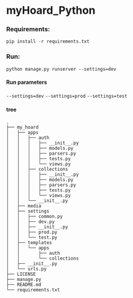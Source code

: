 myHoard_Python
==============

### Requirements:

 ``pip install -r requirements.txt``

### Run:

``python manage.py runserver --settings=dev``

#### Run parameters

``--settings=dev``
``--settings=prod``
``--settings=test``

#### tree

```
.
├── my_hoard
│   ├── apps
│   │   ├── auth
│   │   │   ├── __init__.py
│   │   │   ├── models.py
│   │   │   ├── parsers.py
│   │   │   ├── tests.py
│   │   │   └── views.py
│   │   ├── collections
│   │   │   ├── __init__.py
│   │   │   ├── models.py
│   │   │   ├── parsers.py
│   │   │   ├── tests.py
│   │   │   └── views.py
│   │   └── __init__.py
│   ├── media
│   ├── settings
│   │   ├── common.py
│   │   ├── dev.py
│   │   ├── __init__.py
│   │   ├── prod.py
│   │   └── test.py
│   ├── templates
│   │   └── apps
│   │       ├── auth
│   │       └── collections
│   ├── __init__.py
│   └── urls.py
├── LICENSE
├── manage.py
├── README.md
└── requirements.txt
```